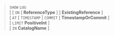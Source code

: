 > `SHOW` `LOG` <br>
      \[ \[ `ON` \[ **ReferenceType** \] \] **ExistingReference** \] <br>
      \[ `AT` \[ `TIMESTAMP` | `COMMIT` \] **TimestampOrCommit** \] <br>
      \[ `LIMIT` **PositiveInt** \] <br>
      \[ `IN` **CatalogName** \]